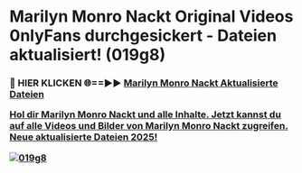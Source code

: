 # Marilyn Monro Nackt Original Videos 0nlyFans durchgesickert - Dateien aktualisiert! (019g8)

<h3>🔴 HIER KLICKEN 🌐==►► <a href="https://tinyurl.com/h6vf6nb8" rel="nofollow">Marilyn Monro Nackt Aktualisierte Dateien

Hol dir Marilyn Monro Nackt und alle Inhalte. Jetzt kannst du auf alle Videos und Bilder von Marilyn Monro Nackt zugreifen. Neue aktualisierte Dateien 2025!

[![019g8](https://i.imgur.com/sD4kR3V.gif)](https://tinyurl.com/h6vf6nb8)
